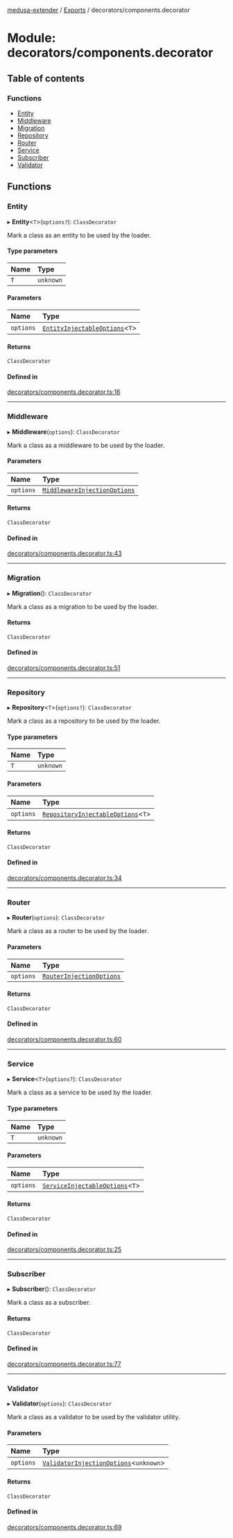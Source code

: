 [medusa-extender](../README.md) / [Exports](../modules.md) / decorators/components.decorator

# Module: decorators/components.decorator

## Table of contents

### Functions

- [Entity](decorators_components_decorator.md#entity)
- [Middleware](decorators_components_decorator.md#middleware)
- [Migration](decorators_components_decorator.md#migration)
- [Repository](decorators_components_decorator.md#repository)
- [Router](decorators_components_decorator.md#router)
- [Service](decorators_components_decorator.md#service)
- [Subscriber](decorators_components_decorator.md#subscriber)
- [Validator](decorators_components_decorator.md#validator)

## Functions

### Entity

▸ **Entity**<`T`\>(`options?`): `ClassDecorator`

Mark a class as an entity to be used by the loader.

#### Type parameters

| Name | Type |
| :------ | :------ |
| `T` | `unknown` |

#### Parameters

| Name | Type |
| :------ | :------ |
| `options` | [`EntityInjectableOptions`](core_types.md#entityinjectableoptions)<`T`\> |

#### Returns

`ClassDecorator`

#### Defined in

[decorators/components.decorator.ts:16](https://github.com/adrien2p/medusa-extender/blob/48060f4/src/decorators/components.decorator.ts#L16)

___

### Middleware

▸ **Middleware**(`options`): `ClassDecorator`

Mark a class as a middleware to be used by the loader.

#### Parameters

| Name | Type |
| :------ | :------ |
| `options` | [`MiddlewareInjectionOptions`](core_types.md#middlewareinjectionoptions) |

#### Returns

`ClassDecorator`

#### Defined in

[decorators/components.decorator.ts:43](https://github.com/adrien2p/medusa-extender/blob/48060f4/src/decorators/components.decorator.ts#L43)

___

### Migration

▸ **Migration**(): `ClassDecorator`

Mark a class as a migration to be used by the loader.

#### Returns

`ClassDecorator`

#### Defined in

[decorators/components.decorator.ts:51](https://github.com/adrien2p/medusa-extender/blob/48060f4/src/decorators/components.decorator.ts#L51)

___

### Repository

▸ **Repository**<`T`\>(`options?`): `ClassDecorator`

Mark a class as a repository to be used by the loader.

#### Type parameters

| Name | Type |
| :------ | :------ |
| `T` | `unknown` |

#### Parameters

| Name | Type |
| :------ | :------ |
| `options` | [`RepositoryInjectableOptions`](core_types.md#repositoryinjectableoptions)<`T`\> |

#### Returns

`ClassDecorator`

#### Defined in

[decorators/components.decorator.ts:34](https://github.com/adrien2p/medusa-extender/blob/48060f4/src/decorators/components.decorator.ts#L34)

___

### Router

▸ **Router**(`options`): `ClassDecorator`

Mark a class as a router to be used by the loader.

#### Parameters

| Name | Type |
| :------ | :------ |
| `options` | [`RouterInjectionOptions`](core_types.md#routerinjectionoptions) |

#### Returns

`ClassDecorator`

#### Defined in

[decorators/components.decorator.ts:60](https://github.com/adrien2p/medusa-extender/blob/48060f4/src/decorators/components.decorator.ts#L60)

___

### Service

▸ **Service**<`T`\>(`options?`): `ClassDecorator`

Mark a class as a service to be used by the loader.

#### Type parameters

| Name | Type |
| :------ | :------ |
| `T` | `unknown` |

#### Parameters

| Name | Type |
| :------ | :------ |
| `options` | [`ServiceInjectableOptions`](core_types.md#serviceinjectableoptions)<`T`\> |

#### Returns

`ClassDecorator`

#### Defined in

[decorators/components.decorator.ts:25](https://github.com/adrien2p/medusa-extender/blob/48060f4/src/decorators/components.decorator.ts#L25)

___

### Subscriber

▸ **Subscriber**(): `ClassDecorator`

Mark a class as a subscriber.

#### Returns

`ClassDecorator`

#### Defined in

[decorators/components.decorator.ts:77](https://github.com/adrien2p/medusa-extender/blob/48060f4/src/decorators/components.decorator.ts#L77)

___

### Validator

▸ **Validator**(`options`): `ClassDecorator`

Mark a class as a validator to be used by the validator utility.

#### Parameters

| Name | Type |
| :------ | :------ |
| `options` | [`ValidatorInjectionOptions`](core_types.md#validatorinjectionoptions)<`unknown`\> |

#### Returns

`ClassDecorator`

#### Defined in

[decorators/components.decorator.ts:69](https://github.com/adrien2p/medusa-extender/blob/48060f4/src/decorators/components.decorator.ts#L69)

